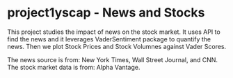 # project1yscap - News and Stocks
This project studies the impact of news on the stock market. 
It uses API to find the news and it leverages VaderSentiment package to quantify the news. 
Then we plot Stock Prices and Stock Volumnes against Vader Scores.

The news source is from: New York Times, Wall Street Journal, and CNN.
The stock market data is from: Alpha Vantage. 
